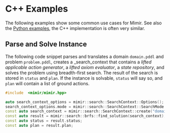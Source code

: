 <!-- EXAMPLE NEEDS TO BE UPDATED -->

# C++ Examples

The following examples show some common use cases for Mimir.
See also the [Python examples](EXAMPLES_PYTHON.md), the C++ implementation is often very similar.

## Parse and Solve Instance

The following code snippet parses and translates a domain `domain.pddl` and problem `problem.pddl`, creates a _search_context that contains a _lifted applicable action generator_, a _lifted axiom evaluator_, a _state repository_, and solves the problem using breadth-first search. The result of the search is stored in `status` and `plan`. If the instance is solvable, `status` will say so, and `plan` will contain a list of ground actions.

```cpp
#include  <mimir/mimir.hpp>

auto search_context_options = mimir::search::SearchContext::Options();
search_context_options.mode = mimir::search::SearchContext::SearchMode::LIFTED;
const auto search_context = mimir::search::SearchContext::create("domain.pddl", "problem.pddl", search_context_options);
const auto result = mimir::search::brfs::find_solution(search_context);
const auto status = result.status;
const auto plan = result.plan;
```

